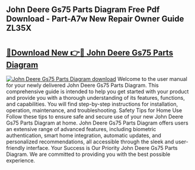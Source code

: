 ## John Deere Gs75 Parts Diagram Free Pdf Download - Part-A7w New Repair Owner Guide ZL35X

# <h2><a href="http://dfrhls.blite.top/?on=John+Deere+Gs75+Parts+Diagram">🔗Download New 👉🔴 John Deere Gs75 Parts Diagram</a></h2>

[![John Deere Gs75 Parts Diagram download](https://i.imgur.com/lujVjoI.png)](http://dfrhls.blite.top/?on=John+Deere+Gs75+Parts+Diagram)
Welcome to the user manual for your newly delivered John Deere Gs75 Parts Diagram. This comprehensive guide is intended to help you get started with your product and provide you with a thorough understanding of its features, functions, and capabilities. You will find step-by-step instructions for installation, operation, maintenance, and troubleshooting. Safety Tips for Home Use Follow these tips to ensure safe and secure use of your new John Deere Gs75 Parts Diagram at home. John Deere Gs75 Parts Diagram offers users an extensive range of advanced features, including biometric authentication, smart home integration, automatic updates, and personalized recommendations, all accessible through the sleek and user-friendly interface. Your Success is Our Priority John Deere Gs75 Parts Diagram. We are committed to providing you with the best possible experience.
